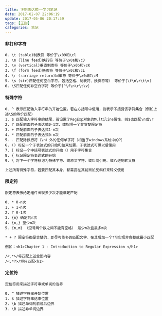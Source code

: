 ```yaml
---
title: 正则表达式——学习笔记
date: 2017-02-07 22:06:19
update: 2017-05-06 20:17:59
tags: [正则]
categories: 笔记
---
```


#### 非打印字符
    0. \t (table)制表符 等价于\x09和\cl
    1. \n (line feed)换行符 等价于\x0a和\cJ
    2. \v (vertical)垂直制表符 等价于\x0b和\cK
    3. \f (form feed)换页符 等价于\x0c和\cL
    4. \r (rarriage return)回车符 等价于\x0d和\cM
    5. \s (str)匹配任何空白字符，包括空格、制表符、换页符等） 等价于[\f\n\r\t\v]
    6. \S匹配任何非空白字符 等价于[^\f\n\r\t\v]

<!--more-->    
    
#### 特殊字符
    0. ^ 表示匹配输入字符串的开始位置，若在方括号中使用，则表示不接受该字符集合（例如上述\S的等价匹配）
    1. $ 匹配输入字符串的结尾，若设置了RegExp对象的Multiline属性，则$也匹配\n或\r
    2. ? 匹配前面的子表达式0-1次，或指明一个非贪婪限定符
    3. + 匹配前面的子表达式1-n次
    4. * 匹配前面的子表达式0-n次
    5. . 匹配除换行符（\n）外的任何单字符（相当于windows系统中的?）
    6. () 标记一个子表达式的开始和结束位置，子表达式可供以后使用
    7. [ 标记一个中括号表达式的开始（）用于字符集合
    8. { 标记限定符表达式的开始
    9. \ 将下一个字符标记为特殊字符、或原义字符、或后向引用、或八进制转义符
    
    上述所有特殊字符，若要匹配其本身，都需要在其前面加反斜杠来转义使用
    
#### 限定符
    限定符表示给定组件出现多少次才能满足匹配
    
    0. * 0-n次
    1. + 1-n次
    2. ? 0-1次
    3. {n} 确定的n次
    4. {n,} 至少n次
    5. {n,m} （逗号两个数之间不能有空格） 最少n次且最多m次
    
    * + ? 限定符都是贪婪的，即尽可能多的匹配文字，在其后加一个?可实现非贪婪或最小匹配
    
    例如：<h1>Chapter 1 - Introduction to Regular Expression </h1>
    
    /<.*>/将匹配上述全部内容
    /<.*?>/将只匹配<h1>
    
#### 定位符
    定位符用来描述字符串或单词的边界
    
    0. ^ 描述字符串开始位置
    1. $ 描述字符串结束位置
    2. \b 描述单词的前或后边界
    3. \B 描述非单词边界